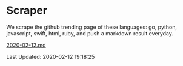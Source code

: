 # Scraper

We scrape the github trending page of these languages: go, python, javascript, swift, html, ruby, and push a markdown result everyday.

[2020-02-12.md](https://github.com/henson/Scraper/blob/master/2020-02-12.md)

Last Updated: 2020-02-12 19:18:25